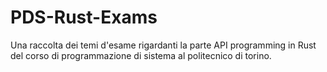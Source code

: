 # PDS-Rust-Exams
Una raccolta dei temi d'esame rigardanti la parte API programming in Rust del corso di programmazione di sistema al politecnico di torino.
